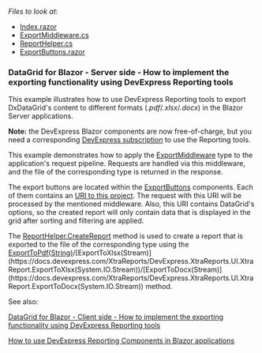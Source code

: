 *Files to look at*:

* [Index.razor](./CS/DxDataGridExportingWithReports/Pages/Index.razor)
* [ExportMiddleware.cs](./CS/DxDataGridExportingWithReports/Helpers/ExportMiddleware.cs)
* [ReportHelper.cs](./CS/DxDataGridExportingWithReports/Helpers/ReportHelper.cs)
* [ExportButtons.razor](./CS/DxDataGridExportingWithReports/Components/ExportButtons.razor)

### DataGrid for Blazor - Server side - How to implement the exporting functionality using DevExpress Reporting tools 

This example illustrates how to use DevExpress Reporting tools to export DxDataGrid's content to different formats (*.pdf*/*.xlsx*/*.docx*) in the Blazor Server applications.

**Note:** the DevExpress Blazor components are now free-of-charge, but you need a corresponding [DevExpress subscription](https://www.devexpress.com/buy/net/) to use the Reporting tools.

This example demonstrates how to apply the [ExportMiddleware](./CS/DxDataGridExportingWithReports/Helpers/ExportMiddleware.cs) type to the application's request pipeline. Requests are handled via this middleware, and the file of the corresponding type is returned in the response.

The export buttons are located within the [ExportButtons](./CS/DxDataGridExportingWithReports/Components/ExportButtons.razor) components. Each of them contains an [URI to this project](./CS/DxDataGridExportingWithReports/Pages/Index.razor#L32). The request with this URI will be processed by the mentioned middleware. Also, this URI contains DataGrid's options, so the created report will only contain data that is displayed in the grid after sorting and filtering are applied.

The [ReportHelper.CreateReport](./CS/DxDataGridExportingWithReports/Helpers/ReportHelper.cs#L9) method is used to create a report that is exported to the file of the corresponding type using the [ExportToPdf(String)](https://docs.devexpress.com/XtraReports/DevExpress.XtraReports.UI.XtraReport.ExportToPdf(System.String))/[ExportToXlsx(Stream)](https://docs.devexpress.com/XtraReports/DevExpress.XtraReports.UI.XtraReport.ExportToXlsx(System.IO.Stream))/[ExportToDocx(Stream)](https://docs.devexpress.com/XtraReports/DevExpress.XtraReports.UI.XtraReport.ExportToDocx(System.IO.Stream)) method.

See also:

[DataGrid for Blazor - Client side - How to implement the exporting functionality using DevExpress Reporting tools](https://supportcenter.devexpress.com/ticket/details/t854758/datagrid-for-blazor-client-side-how-to-implement-the-exporting-functionality-using)

[How to use DevExpress Reporting Components in Blazor applications](https://supportcenter.devexpress.com/ticket/details/t834711/how-to-use-devexpress-reporting-components-in-blazor-applications)
